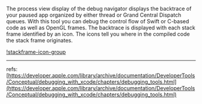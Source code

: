 The process view display of the debug navigator displays the backtrace of your paused app organized by either thread or Grand Central Dispatch queues. With this tool you can debug the control flow of Swift or C-based code as well as OpenGL frames. The backtrace is displayed with each stack frame identified by an icon. The icons tell you where in the compiled code the stack frame originates.

[!stackframe-icon-group](https://developer.apple.com/library/archive/documentation/DeveloperTools/Conceptual/debugging_with_xcode/Art/stackframe-icon-group_2x_2x.png)



---
refs:
[https://developer.apple.com/library/archive/documentation/DeveloperTools/Conceptual/debugging_with_xcode/chapters/debugging_tools.html](https://developer.apple.com/library/archive/documentation/DeveloperTools/Conceptual/debugging_with_xcode/chapters/debugging_tools.html)
